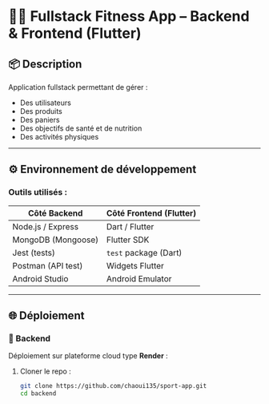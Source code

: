 # 🏋️‍♂️ Fullstack Fitness App – Backend & Frontend (Flutter)

## 📦 Description

Application fullstack permettant de gérer :
- Des utilisateurs
- Des produits
- Des paniers
- Des objectifs de santé et de nutrition
- Des activités physiques

---

## ⚙️ Environnement de développement

### Outils utilisés :
| Côté Backend       | Côté Frontend (Flutter)         |
|--------------------|---------------------------------|
| Node.js / Express  | Dart / Flutter                  |
| MongoDB (Mongoose) | Flutter SDK                     |
| Jest (tests)       | `test` package (Dart)           |
| Postman (API test) | Widgets Flutter                 |
| Android Studio     | Android Emulator                |

---

## 🌐 Déploiement

### 🔧 Backend

Déploiement sur plateforme cloud type **Render** :

1. Cloner le repo :
   ```bash
   git clone https://github.com/chaoui135/sport-app.git
   cd backend
